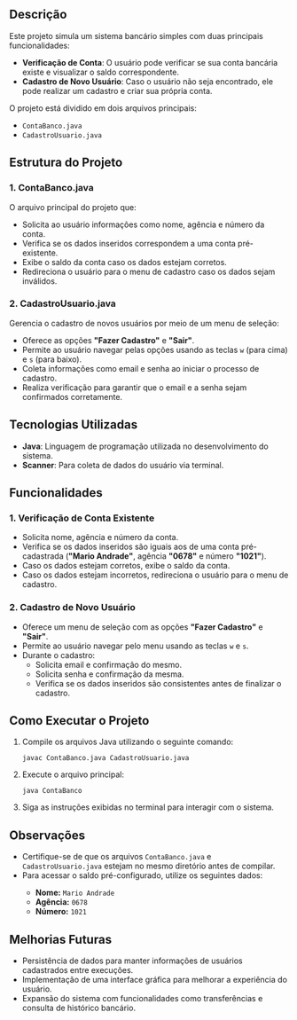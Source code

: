 <h2>Descrição</h2>
<p>Este projeto simula um sistema bancário simples com duas principais funcionalidades:</p>
<ul>
    <li><strong>Verificação de Conta</strong>: O usuário pode verificar se sua conta bancária existe e visualizar o saldo correspondente.</li>
    <li><strong>Cadastro de Novo Usuário</strong>: Caso o usuário não seja encontrado, ele pode realizar um cadastro e criar sua própria conta.</li>
</ul>
<p>O projeto está dividido em dois arquivos principais:</p>
<ul>
    <li><code>ContaBanco.java</code></li>
    <li><code>CadastroUsuario.java</code></li>
</ul>

<h2>Estrutura do Projeto</h2>

<h3>1. ContaBanco.java</h3>
<p>O arquivo principal do projeto que:</p>
<ul>
    <li>Solicita ao usuário informações como nome, agência e número da conta.</li>
    <li>Verifica se os dados inseridos correspondem a uma conta pré-existente.</li>
    <li>Exibe o saldo da conta caso os dados estejam corretos.</li>
    <li>Redireciona o usuário para o menu de cadastro caso os dados sejam inválidos.</li>
</ul>

<h3>2. CadastroUsuario.java</h3>
<p>Gerencia o cadastro de novos usuários por meio de um menu de seleção:</p>
<ul>
    <li>Oferece as opções <strong>"Fazer Cadastro"</strong> e <strong>"Sair"</strong>.</li>
    <li>Permite ao usuário navegar pelas opções usando as teclas <code>w</code> (para cima) e <code>s</code> (para baixo).</li>
    <li>Coleta informações como email e senha ao iniciar o processo de cadastro.</li>
    <li>Realiza verificação para garantir que o email e a senha sejam confirmados corretamente.</li>
</ul>

<h2>Tecnologias Utilizadas</h2>
<ul>
    <li><strong>Java</strong>: Linguagem de programação utilizada no desenvolvimento do sistema.</li>
    <li><strong>Scanner</strong>: Para coleta de dados do usuário via terminal.</li>
</ul>

<h2>Funcionalidades</h2>

<h3>1. Verificação de Conta Existente</h3>
<ul>
    <li>Solicita nome, agência e número da conta.</li>
    <li>Verifica se os dados inseridos são iguais aos de uma conta pré-cadastrada (<strong>"Mario Andrade"</strong>, agência <strong>"0678"</strong> e número <strong>"1021"</strong>).</li>
    <li>Caso os dados estejam corretos, exibe o saldo da conta.</li>
    <li>Caso os dados estejam incorretos, redireciona o usuário para o menu de cadastro.</li>
</ul>

<h3>2. Cadastro de Novo Usuário</h3>
<ul>
    <li>Oferece um menu de seleção com as opções <strong>"Fazer Cadastro"</strong> e <strong>"Sair"</strong>.</li>
    <li>Permite ao usuário navegar pelo menu usando as teclas <code>w</code> e <code>s</code>.</li>
    <li>Durante o cadastro:
        <ul>
            <li>Solicita email e confirmação do mesmo.</li>
            <li>Solicita senha e confirmação da mesma.</li>
            <li>Verifica se os dados inseridos são consistentes antes de finalizar o cadastro.</li>
        </ul>
    </li>
</ul>

<h2>Como Executar o Projeto</h2>
<ol>
    <li>Compile os arquivos Java utilizando o seguinte comando:</li>
    <pre><code>javac ContaBanco.java CadastroUsuario.java</code></pre>
    <li>Execute o arquivo principal:</li>
    <pre><code>java ContaBanco</code></pre>
    <li>Siga as instruções exibidas no terminal para interagir com o sistema.</li>
</ol>

<h2>Observações</h2>
<ul>
    <li>Certifique-se de que os arquivos <code>ContaBanco.java</code> e <code>CadastroUsuario.java</code> estejam no mesmo diretório antes de compilar.</li>
    <li>Para acessar o saldo pré-configurado, utilize os seguintes dados:</li>
    <ul>
        <li><strong>Nome:</strong> <code>Mario Andrade</code></li>
        <li><strong>Agência:</strong> <code>0678</code></li>
        <li><strong>Número:</strong> <code>1021</code></li>
    </ul>
</ul>

<h2>Melhorias Futuras</h2>
<ul>
    <li>Persistência de dados para manter informações de usuários cadastrados entre execuções.</li>
    <li>Implementação de uma interface gráfica para melhorar a experiência do usuário.</li>
    <li>Expansão do sistema com funcionalidades como transferências e consulta de histórico bancário.</li>
</ul>
